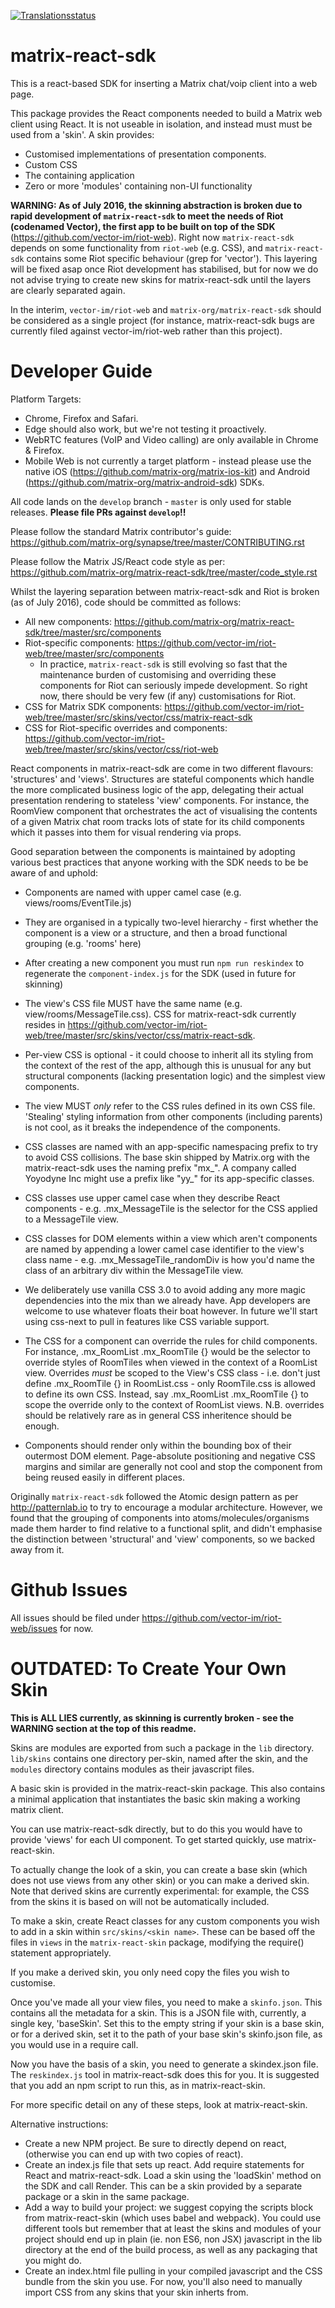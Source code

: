 [![Translationsstatus](https://translate.nordgedanken.de/widgets/riot-web/-/multi-auto.svg)](https://translate.nordgedanken.de/engage/riot-web/?utm_source=widget)

matrix-react-sdk
================

This is a react-based SDK for inserting a Matrix chat/voip client into a web page.

This package provides the React components needed to build a Matrix web client
using React.  It is not useable in isolation, and instead must must be used from
a 'skin'. A skin provides:
 * Customised implementations of presentation components.
 * Custom CSS
 * The containing application
 * Zero or more 'modules' containing non-UI functionality

**WARNING: As of July 2016, the skinning abstraction is broken due to rapid
development of `matrix-react-sdk` to meet the needs of Riot (codenamed Vector), the first app
to be built on top of the SDK** (https://github.com/vector-im/riot-web).
Right now `matrix-react-sdk` depends on some functionality from `riot-web`
(e.g. CSS), and `matrix-react-sdk` contains some Riot specific behaviour
(grep for 'vector').  This layering will be fixed asap once Riot development
has stabilised, but for now we do not advise trying to create new skins for
matrix-react-sdk until the layers are clearly separated again.

In the interim, `vector-im/riot-web` and `matrix-org/matrix-react-sdk` should
be considered as a single project (for instance, matrix-react-sdk bugs
are currently filed against vector-im/riot-web rather than this project).

Developer Guide
===============

Platform Targets:
 * Chrome, Firefox and Safari.
 * Edge should also work, but we're not testing it proactively.
 * WebRTC features (VoIP and Video calling) are only available in Chrome & Firefox.
 * Mobile Web is not currently a target platform - instead please use the native
   iOS (https://github.com/matrix-org/matrix-ios-kit) and Android
   (https://github.com/matrix-org/matrix-android-sdk) SDKs.

All code lands on the `develop` branch - `master` is only used for stable releases.
**Please file PRs against `develop`!!**

Please follow the standard Matrix contributor's guide:
https://github.com/matrix-org/synapse/tree/master/CONTRIBUTING.rst

Please follow the Matrix JS/React code style as per:
https://github.com/matrix-org/matrix-react-sdk/tree/master/code_style.rst

Whilst the layering separation between matrix-react-sdk and Riot is broken
(as of July 2016), code should be committed as follows:
 * All new components: https://github.com/matrix-org/matrix-react-sdk/tree/master/src/components
 * Riot-specific components: https://github.com/vector-im/riot-web/tree/master/src/components
   * In practice, `matrix-react-sdk` is still evolving so fast that the maintenance
     burden of customising and overriding these components for Riot can seriously
     impede development.  So right now, there should be very few (if any) customisations for Riot.
 * CSS for Matrix SDK components: https://github.com/vector-im/riot-web/tree/master/src/skins/vector/css/matrix-react-sdk
 * CSS for Riot-specific overrides and components: https://github.com/vector-im/riot-web/tree/master/src/skins/vector/css/riot-web

React components in matrix-react-sdk are come in two different flavours:
'structures' and 'views'.  Structures are stateful components which handle the
more complicated business logic of the app, delegating their actual presentation
rendering to stateless 'view' components.  For instance, the RoomView component
that orchestrates the act of visualising the contents of a given Matrix chat room
tracks lots of state for its child components which it passes into them for visual
rendering via props.

Good separation between the components is maintained by adopting various best
practices that anyone working with the SDK needs to be be aware of and uphold:

  * Components are named with upper camel case (e.g. views/rooms/EventTile.js)

  * They are organised in a typically two-level hierarchy - first whether the
    component is a view or a structure, and then a broad functional grouping
    (e.g. 'rooms' here)

  * After creating a new component you must run `npm run reskindex` to regenerate
    the `component-index.js` for the SDK (used in future for skinning)

  * The view's CSS file MUST have the same name (e.g. view/rooms/MessageTile.css).
    CSS for matrix-react-sdk currently resides in
    https://github.com/vector-im/riot-web/tree/master/src/skins/vector/css/matrix-react-sdk.

  * Per-view CSS is optional - it could choose to inherit all its styling from
    the context of the rest of the app, although this is unusual for any but
    structural components (lacking presentation logic) and the simplest view
    components.

  * The view MUST *only* refer to the CSS rules defined in its own CSS file.
    'Stealing' styling information from other components (including parents)
    is not cool, as it breaks the independence of the components.

  * CSS classes are named with an app-specific namespacing prefix to try to avoid
    CSS collisions.  The base skin shipped by Matrix.org with the matrix-react-sdk
    uses the naming prefix "mx_".  A company called Yoyodyne Inc might use a
    prefix like "yy_" for its app-specific classes.

  * CSS classes use upper camel case when they describe React components - e.g.
    .mx_MessageTile is the selector for the CSS applied to a MessageTile view.

  * CSS classes for DOM elements within a view which aren't components are named
    by appending a lower camel case identifier to the view's class name - e.g.
    .mx_MessageTile_randomDiv is how you'd name the class of an arbitrary div
    within the MessageTile view.

  * We deliberately use vanilla CSS 3.0 to avoid adding any more magic
    dependencies into the mix than we already have.  App developers are welcome
    to use whatever floats their boat however.  In future we'll start using
    css-next to pull in features like CSS variable support.

  * The CSS for a component can override the rules for child components.
    For instance, .mx_RoomList .mx_RoomTile {} would be the selector to override
    styles of RoomTiles when viewed in the context of a RoomList view.
    Overrides *must* be scoped to the View's CSS class - i.e. don't just define
    .mx_RoomTile {} in RoomList.css - only RoomTile.css is allowed to define its
    own CSS.  Instead, say .mx_RoomList .mx_RoomTile {} to scope the override
    only to the context of RoomList views.  N.B. overrides should be relatively
    rare as in general CSS inheritence should be enough.

  * Components should render only within the bounding box of their outermost DOM
    element. Page-absolute positioning and negative CSS margins and similar are
    generally not cool and stop the component from being reused easily in
    different places.

Originally `matrix-react-sdk` followed the Atomic design pattern as per
http://patternlab.io to try to encourage a modular architecture.  However, we
found that the grouping of components into atoms/molecules/organisms
made them harder to find relative to a functional split, and didn't emphasise
the distinction between 'structural' and 'view' components, so we backed away
from it.

Github Issues
=============

All issues should be filed under https://github.com/vector-im/riot-web/issues
for now.

OUTDATED: To Create Your Own Skin
=================================

**This is ALL LIES currently, as skinning is currently broken - see the WARNING
section at the top of this readme.**

Skins are modules are exported from such a package in the `lib` directory.
`lib/skins` contains one directory per-skin, named after the skin, and the
`modules` directory contains modules as their javascript files.

A basic skin is provided in the matrix-react-skin package. This also contains
a minimal application that instantiates the basic skin making a working matrix
client.

You can use matrix-react-sdk directly, but to do this you would have to provide
'views' for each UI component. To get started quickly, use matrix-react-skin.

To actually change the look of a skin, you can create a base skin (which
does not use views from any other skin) or you can make a derived skin.
Note that derived skins are currently experimental: for example, the CSS
from the skins it is based on will not be automatically included.

To make a skin, create React classes for any custom components you wish to add
in a skin within `src/skins/<skin name>`. These can be based off the files in
`views` in the `matrix-react-skin` package, modifying the require() statement
appropriately.

If you make a derived skin, you only need copy the files you wish to customise.

Once you've made all your view files, you need to make a `skinfo.json`. This
contains all the metadata for a skin. This is a JSON file with, currently, a
single key, 'baseSkin'. Set this to the empty string if your skin is a base skin,
or for a derived skin, set it to the path of your base skin's skinfo.json file, as
you would use in a require call.

Now you have the basis of a skin, you need to generate a skindex.json file. The
`reskindex.js` tool in matrix-react-sdk does this for you. It is suggested that
you add an npm script to run this, as in matrix-react-skin.

For more specific detail on any of these steps, look at matrix-react-skin.

Alternative instructions:

  * Create a new NPM project. Be sure to directly depend on react, (otherwise
    you can end up with two copies of react).
  * Create an index.js file that sets up react. Add require statements for
    React and matrix-react-sdk. Load a skin using the 'loadSkin' method on the
    SDK and call Render. This can be a skin provided by a separate package or
    a skin in the same package.
  * Add a way to build your project: we suggest copying the scripts block
    from matrix-react-skin (which uses babel and webpack). You could use
    different tools but remember that at least the skins and modules of
    your project should end up in plain (ie. non ES6, non JSX) javascript in
    the lib directory at the end of the build process, as well as any
    packaging that you might do.
  * Create an index.html file pulling in your compiled javascript and the
    CSS bundle from the skin you use. For now, you'll also need to manually
    import CSS from any skins that your skin inherts from.
